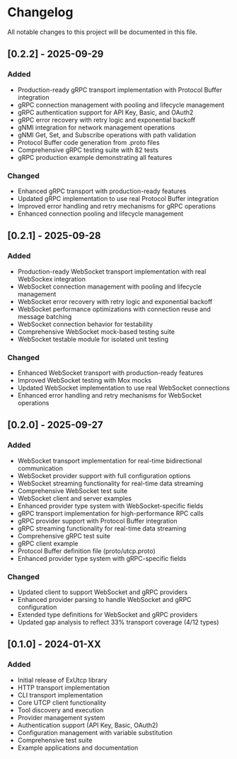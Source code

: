 # Changelog

All notable changes to this project will be documented in this file.



## [0.2.2] - 2025-09-29

### Added
- Production-ready gRPC transport implementation with Protocol Buffer integration
- gRPC connection management with pooling and lifecycle management
- gRPC authentication support for API Key, Basic, and OAuth2
- gRPC error recovery with retry logic and exponential backoff
- gNMI integration for network management operations
- gNMI Get, Set, and Subscribe operations with path validation
- Protocol Buffer code generation from .proto files
- Comprehensive gRPC testing suite with 82 tests
- gRPC production example demonstrating all features

### Changed
- Enhanced gRPC transport with production-ready features
- Updated gRPC implementation to use real Protocol Buffer integration
- Improved error handling and retry mechanisms for gRPC operations
- Enhanced connection pooling and lifecycle management

## [0.2.1]  - 2025-09-28

### Added
- Production-ready WebSocket transport implementation with real WebSockex integration
- WebSocket connection management with pooling and lifecycle management
- WebSocket error recovery with retry logic and exponential backoff
- WebSocket performance optimizations with connection reuse and message batching
- WebSocket connection behavior for testability
- Comprehensive WebSocket mock-based testing suite
- WebSocket testable module for isolated unit testing

### Changed
- Enhanced WebSocket transport with production-ready features
- Improved WebSocket testing with Mox mocks
- Updated WebSocket implementation to use real WebSocket connections
- Enhanced error handling and retry mechanisms for WebSocket operations

## [0.2.0] - 2025-09-27

### Added
- WebSocket transport implementation for real-time bidirectional communication
- WebSocket provider support with full configuration options
- WebSocket streaming functionality for real-time data streaming
- Comprehensive WebSocket test suite
- WebSocket client and server examples
- Enhanced provider type system with WebSocket-specific fields
- gRPC transport implementation for high-performance RPC calls
- gRPC provider support with Protocol Buffer integration
- gRPC streaming functionality for real-time data streaming
- Comprehensive gRPC test suite
- gRPC client example
- Protocol Buffer definition file (proto/utcp.proto)
- Enhanced provider type system with gRPC-specific fields

### Changed
- Updated client to support WebSocket and gRPC providers
- Enhanced provider parsing to handle WebSocket and gRPC configuration
- Extended type definitions for WebSocket and gRPC providers
- Updated gap analysis to reflect 33% transport coverage (4/12 types)

## [0.1.0] - 2024-01-XX

### Added
- Initial release of ExUtcp library
- HTTP transport implementation
- CLI transport implementation
- Core UTCP client functionality
- Tool discovery and execution
- Provider management system
- Authentication support (API Key, Basic, OAuth2)
- Configuration management with variable substitution
- Comprehensive test suite
- Example applications and documentation
